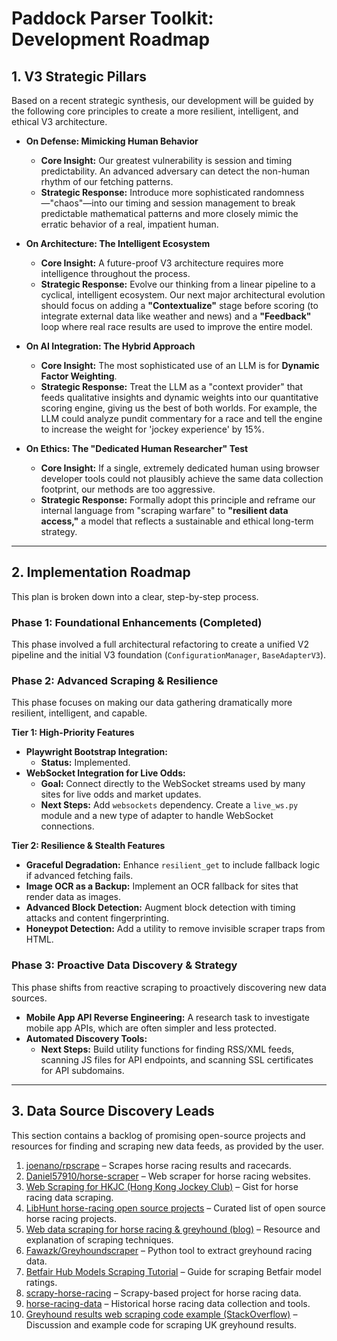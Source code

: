 # Paddock Parser Toolkit: Development Roadmap

## 1. V3 Strategic Pillars

Based on a recent strategic synthesis, our development will be guided by the following core principles to create a more resilient, intelligent, and ethical V3 architecture.

*   **On Defense: Mimicking Human Behavior**
    *   **Core Insight:** Our greatest vulnerability is session and timing predictability. An advanced adversary can detect the non-human rhythm of our fetching patterns.
    *   **Strategic Response:** Introduce more sophisticated randomness—"chaos"—into our timing and session management to break predictable mathematical patterns and more closely mimic the erratic behavior of a real, impatient human.

*   **On Architecture: The Intelligent Ecosystem**
    *   **Core Insight:** A future-proof V3 architecture requires more intelligence throughout the process.
    *   **Strategic Response:** Evolve our thinking from a linear pipeline to a cyclical, intelligent ecosystem. Our next major architectural evolution should focus on adding a **"Contextualize"** stage before scoring (to integrate external data like weather and news) and a **"Feedback"** loop where real race results are used to improve the entire model.

*   **On AI Integration: The Hybrid Approach**
    *   **Core Insight:** The most sophisticated use of an LLM is for **Dynamic Factor Weighting**.
    *   **Strategic Response:** Treat the LLM as a "context provider" that feeds qualitative insights and dynamic weights into our quantitative scoring engine, giving us the best of both worlds. For example, the LLM could analyze pundit commentary for a race and tell the engine to increase the weight for 'jockey experience' by 15%.

*   **On Ethics: The "Dedicated Human Researcher" Test**
    *   **Core Insight:** If a single, extremely dedicated human using browser developer tools could not plausibly achieve the same data collection footprint, our methods are too aggressive.
    *   **Strategic Response:** Formally adopt this principle and reframe our internal language from "scraping warfare" to **"resilient data access,"** a model that reflects a sustainable and ethical long-term strategy.

---

## 2. Implementation Roadmap

This plan is broken down into a clear, step-by-step process.

### Phase 1: Foundational Enhancements (Completed)
This phase involved a full architectural refactoring to create a unified V2 pipeline and the initial V3 foundation (`ConfigurationManager`, `BaseAdapterV3`).

### Phase 2: Advanced Scraping & Resilience
This phase focuses on making our data gathering dramatically more resilient, intelligent, and capable.

**Tier 1: High-Priority Features**
-   **Playwright Bootstrap Integration:**
    -   **Status:** Implemented.
-   **WebSocket Integration for Live Odds:**
    -   **Goal:** Connect directly to the WebSocket streams used by many sites for live odds and market updates.
    -   **Next Steps:** Add `websockets` dependency. Create a `live_ws.py` module and a new type of adapter to handle WebSocket connections.

**Tier 2: Resilience & Stealth Features**
-   **Graceful Degradation:** Enhance `resilient_get` to include fallback logic if advanced fetching fails.
-   **Image OCR as a Backup:** Implement an OCR fallback for sites that render data as images.
-   **Advanced Block Detection:** Augment block detection with timing attacks and content fingerprinting.
-   **Honeypot Detection:** Add a utility to remove invisible scraper traps from HTML.

### Phase 3: Proactive Data Discovery & Strategy
This phase shifts from reactive scraping to proactively discovering new data sources.

-   **Mobile App API Reverse Engineering:** A research task to investigate mobile app APIs, which are often simpler and less protected.
-   **Automated Discovery Tools:**
    -   **Next Steps:** Build utility functions for finding RSS/XML feeds, scanning JS files for API endpoints, and scanning SSL certificates for API subdomains.

---

## 3. Data Source Discovery Leads
This section contains a backlog of promising open-source projects and resources for finding and scraping new data feeds, as provided by the user.

1.  [joenano/rpscrape](https://github.com/joenano/rpscrape) – Scrapes horse racing results and racecards.
2.  [Daniel57910/horse-scraper](https://github.com/Daniel57910/horse-scraper) – Web scraper for horse racing websites.
3.  [Web Scraping for HKJC (Hong Kong Jockey Club)](https://gist.github.com/tomfoolc/ef039b229c8e97bd40c5493174bca839) – Gist for horse racing data scraping.
4.  [LibHunt horse-racing open source projects](https://www.libhunt.com/topic/horse-racing) – Curated list of open source horse racing projects.
5.  [Web data scraping for horse racing & greyhound (blog)](https://www.3idatascraping.com/how-does-web-data-scraping-help-in-horse-racing-and-greyhound/) – Resource and explanation of scraping techniques.
6.  [Fawazk/Greyhoundscraper](https://github.com/Fawazk/Greyhoundscraper) – Python tool to extract greyhound racing data.
7.  [Betfair Hub Models Scraping Tutorial](https://betfair-datascientists.github.io/tutorials/How_to_Automate_3/) – Guide for scraping Betfair model ratings.
8.  [scrapy-horse-racing](https://github.com/chrismattmann/scrapy-horse-racing) – Scrapy-based project for horse racing data.
9.  [horse-racing-data](https://github.com/jeffkub/horse-racing-data) – Historical horse racing data collection and tools.
10. [Greyhound results web scraping code example (StackOverflow)](https://stackoverflow.com/questions/77761268/python-code-to-webscrape-greyhound-resukts-from-gbgb-site-for-soecified-dte-rang) – Discussion and example code for scraping UK greyhound results.
